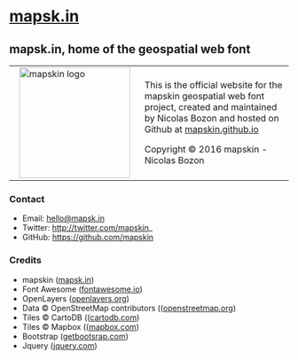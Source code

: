 # [mapsk.in](http://mapsk.in)

## mapsk.in, home of the geospatial web font

<table>
<tr>
<td>
<a href="http://mapsk.in" target="_blank">
 <img src="https://pbs.twimg.com/profile_images/690223964539506688/K5BvShcL_400x400.png" alt="mapskin logo" style="width:200px;height:200px;margin:0 10px 0 10px" />
 </a>
 </td>
 <td>
 <p>This is the official website for the mapskin geospatial web font
project, created and maintained by Nicolas Bozon and hosted on Github
at <a href="https://mapskin.github.io" target="_blank">
mapskin.github.io</a></p>
<p> Copyright © 2016 mapskin - Nicolas Bozon</p>
</td>
</tr>
</table>

### Contact

* Email: hello@mapsk.in
* Twitter: http://twitter.com/mapskin_
* GitHub: https://github.com/mapskin

### Credits

  * mapskin ([mapsk.in](http://mapsk.in))
  * Font Awesome ([fontawesome.io](http://fontawesome.io))
  * OpenLayers ([openlayers.org](http://openlayers.org))
  * Data © OpenStreetMap contributors (([openstreetmap.org](www.openstreetmap.org/copyright))
  * Tiles © CartoDB (([cartodb.com](https://cartodb.com/attributions))
  * Tiles © Mapbox (([mapbox.com](https://www.mapbox.com/about/maps/))
  * Bootstrap ([getbootsrap.com](http://getbootstrap.com/))
  * Jquery ([jquery.com](http://jquery.com/))
